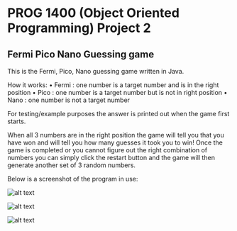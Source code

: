 # PROG 1400 (Object Oriented Programming) Project 2
## Fermi Pico Nano Guessing game

This is the Fermi, Pico, Nano guessing game written in Java.

How it works:
• Fermi : one number is a target number and is in the right position
• Pico : one number is a target number but is not in right position
• Nano : one number is not a target number

For testing/example purposes the answer is printed out when the game first starts.

When all 3 numbers are in the right position the game will tell you that you have won and will tell you how many guesses it took you to win!
Once the game is completed or you cannot figure out the right combination of numbers you can simply click the restart button and the game will
then generate another set of 3 random numbers.


Below is a screenshot of the program in use:

![alt text](https://github.com/Trailblazer780/Project2/blob/main/Images/Example%201.PNG)

![alt text](https://github.com/Trailblazer780/Project2/blob/main/Images/Example%202.PNG)

![alt text](https://github.com/Trailblazer780/Project2/blob/main/Images/Example%203.PNG)
